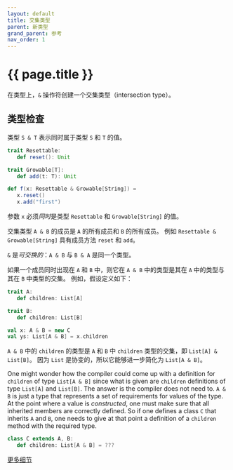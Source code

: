 ```yaml
---
layout: default
title: 交集类型
parent: 新类型
grand_parent: 参考
nav_order: 1
---
```


# {{ page.title }}

在类型上，`&` 操作符创建一个交集类型（intersection type）。

## 类型检查

类型 `S & T` 表示同时属于类型 `S` 和 `T` 的值。

```scala
trait Resettable:
   def reset(): Unit

trait Growable[T]:
   def add(t: T): Unit

def f(x: Resettable & Growable[String]) =
   x.reset()
   x.add("first")
```

参数 `x` 必须*同时*是类型 `Resettable` 和 `Growable[String]` 的值。

交集类型 `A & B` 的成员是 `A` 的所有成员和 `B` 的所有成员。
例如 `Resettable & Growable[String]` 具有成员方法 `reset` 和 `add`。


`&` 是*可交换的*：`A & B` 与 `B & A` 是同一个类型。

如果一个成员同时出现在 `A` 和 `B` 中，则它在 `A & B` 中的类型是其在 `A` 中的类型与其在 `B` 中类型的交集。
例如，假设定义如下：

```scala
trait A:
   def children: List[A]

trait B:
   def children: List[B]

val x: A & B = new C
val ys: List[A & B] = x.children
```

`A & B` 中的 `children` 的类型是 `A` 和 `B` 中 `children` 类型的交集，即 `List[A] & List[B]`。
因为 `List` 是协变的，所以它能够进一步简化为 `List[A & B]`。

One might wonder how the compiler could come up with a definition for
`children` of type `List[A & B]` since what is given are `children`
definitions of type `List[A]` and `List[B]`. The answer is the compiler does not
need to. `A & B` is just a type that represents a set of requirements for
values of the type. At the point where a value is _constructed_, one
must make sure that all inherited members are correctly defined.
So if one defines a class `C` that inherits `A` and `B`, one needs
to give at that point a definition of a `children` method with the required type.

```scala
class C extends A, B:
   def children: List[A & B] = ???
```


[更多细节](./intersection-types-spec.md)
